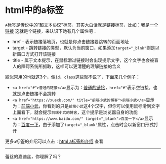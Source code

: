 # html中的a标签

`A`标签是传说中的“超文本协议”标签，其实大白话就是链接标签，比如：[我是一个链接](http://xuexb.com) 这就是个链接，来认识下她有几个属性吧：

* href - 表示链接落地页，也就是你点击链接要跳转的页面地址
* target - 跳转链接的类型，默认为当前窗口，如果添加`target="_blnk"`则是以新窗口方式打开该链接
* title - 属于文本提示，在鼠标滑过链接时会出现提示文字，这个文字也会被盲人的障碍系统所抓取，这样可以更清楚的理解链接的含义

貌似常用的也就这3个，像`id`、`class`这些就不说了，下面来几个例子：

* `<a href="#">普通的链接</a>`显示为：<a href="#">普通的链接</a>，`href="#"`表示空链接，也就是点击链接不会跳转
* `<a href="https://xuexb.com/" title="前端小武的博客">前端小武</a>`显示为：<a href="https://xuexb.com/" title="前端小武的博客">前端小武</a>，你看到的只是`前端小武`这4个汉字，但你可以使用鼠标滑到文字上面看下，就会提示`前端小武的博客`，这个提示是浏览器自身的功能
* `<a href="https://www.baidu.com/" target="_blank">百度一下</a>`显示为：<a href="https://www.baidu.com/" target="_blank">百度一下</a>，由于添加了`target="_blank"`属性，点击时会以新窗口形式打开

更多`a`标签的介绍可以点击：[html a标签的介绍](http://www.w3school.com.cn/tags/tag_a.asp) 查看

---

蕾丝的嘉迪丝，你理解了吗？

